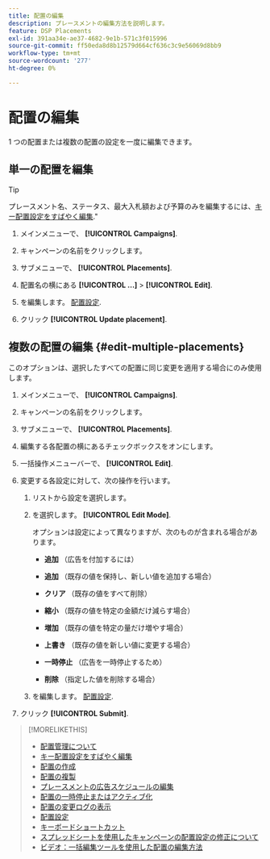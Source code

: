```yaml
---
title: 配置の編集
description: プレースメントの編集方法を説明します。
feature: DSP Placements
exl-id: 391aa34e-ae37-4682-9e1b-571c3f015996
source-git-commit: ff50eda8d8b12579d664cf636c3c9e56069d8bb9
workflow-type: tm+mt
source-wordcount: '277'
ht-degree: 0%

---
```


# 配置の編集

1 つの配置または複数の配置の設定を一度に編集できます。

<!-- Some placements don't have this option. Clarify which placement types aren't eligible -- is it PG placements, or all placements using private inventory? And anything else? -->

## 単一の配置を編集

>[!TIP]
>
> プレースメント名、ステータス、最大入札額および予算のみを編集するには、[キー配置設定をすばやく編集](/help/dsp/campaign-management/placements/placement-quick-edit.md).&quot;

1. メインメニューで、 **[!UICONTROL Campaigns]**.

1. キャンペーンの名前をクリックします。

1. サブメニューで、 **[!UICONTROL Placements]**.

1. 配置名の横にある  **[!UICONTROL ...]** > **[!UICONTROL Edit]**.

1. を編集します。 [配置設定](placement-settings.md).

1. クリック **[!UICONTROL Update placement]**.

## 複数の配置の編集 {#edit-multiple-placements}

このオプションは、選択したすべての配置に同じ変更を適用する場合にのみ使用します。

1. メインメニューで、 **[!UICONTROL Campaigns]**.

1. キャンペーンの名前をクリックします。

1. サブメニューで、 **[!UICONTROL Placements]**.

1. 編集する各配置の横にあるチェックボックスをオンにします。

1. 一括操作メニューバーで、 **[!UICONTROL Edit]**.

1. 変更する各設定に対して、次の操作を行います。

   1. リストから設定を選択します。

   1. を選択します。 **[!UICONTROL Edit Mode]**.

      オプションは設定によって異なりますが、次のものが含まれる場合があります。

      * **追加** （広告を付加するには）

      * **追加** （既存の値を保持し、新しい値を追加する場合）

      * **クリア** （既存の値をすべて削除）

      * **縮小** （既存の値を特定の金額だけ減らす場合）

      * **増加** （既存の値を特定の量だけ増やす場合）

      * **上書き** （既存の値を新しい値に変更する場合）

      * **一時停止** （広告を一時停止するため）

      * **削除** （指定した値を削除する場合）
   1. を編集します。 [配置設定](placement-settings.md).


1. クリック **[!UICONTROL Submit]**.

>[!MORELIKETHIS]
>
>* [配置管理について](placement-about.md)
>* [キー配置設定をすばやく編集](placement-quick-edit.md)
>* [配置の作成](placement-create.md)
>* [配置の複製](placement-duplicate.md)
>* [プレースメントの広告スケジュールの編集](placement-edit-ad-schedule.md)
>* [配置の一時停止またはアクティブ化](placement-pause-activate.md)
>* [配置の変更ログの表示](placement-change-log.md)
>* [配置設定](placement-settings.md)
>* [キーボードショートカット](/help/dsp/campaign-management/reports/keyboard-shortcuts.md)
>* [スプレッドシートを使用したキャンペーンの配置設定の修正について](/help/dsp/campaign-management/qa/qa-about.md)
>* [ビデオ：一括編集ツールを使用した配置の編集方法](https://experienceleague.adobe.com/docs/advertising-learn/tutorials/dsp/bulk-edit-placement-tools.html)

